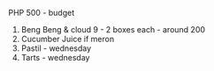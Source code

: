 PHP 500 - budget
1. Beng Beng & cloud 9 - 2 boxes each - around 200
2. Cucumber Juice if meron
3. Pastil - wednesday
4. Tarts - wednesday